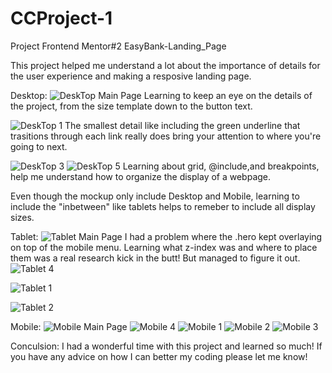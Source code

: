 # CCProject-1
Project Frontend Mentor#2
EasyBank-Landing_Page

This project helped me understand a lot about the importance of details for the user experience and making a resposive landing page.

Desktop:
![DeskTop Main Page](https://github.com/bunnyleesworld/CCProject-1/assets/115892897/36ab494b-8f40-4ef1-b2aa-e3ee90b0f8fd)
Learning to keep an eye on the details of the project, from the size template down to the button text.

![DeskTop 1](https://github.com/bunnyleesworld/CCProject-1/assets/115892897/402a837c-cddb-4703-b758-a7e6eeabb7fd)
The smallest detail like including the green underline that trasitions through each link really does bring your attention to where you're going to next.

![DeskTop 3](https://github.com/bunnyleesworld/CCProject-1/assets/115892897/c62a9f70-3b8b-4d26-9979-226bf2e969c6)
![DeskTop 5](https://github.com/bunnyleesworld/CCProject-1/assets/115892897/72f4e8f1-61e3-48ff-b412-5a5331b682fa)
Learning about grid, @include,and breakpoints, help me understand how to organize the display of a webpage.

Even though the mockup only include Desktop and Mobile, learning to include the "inbetween" like tablets helps to remeber to include all display sizes.

Tablet:
![Tablet Main Page](https://github.com/bunnyleesworld/CCProject-1/assets/115892897/697d6ec0-eb02-480b-9402-debbddac96d8)
I had a problem where the .hero kept overlaying on top of the mobile menu. 
Learning what z-index was and where to place them was a real research kick in the butt! But managed to figure it out. 
![Tablet 4](https://github.com/bunnyleesworld/CCProject-1/assets/115892897/4c5bff19-05c5-4ea1-b3d8-526b90707d5d)

![Tablet 1](https://github.com/bunnyleesworld/CCProject-1/assets/115892897/0f4d7f57-81d0-40a2-87a0-feeeb9003667)

![Tablet 2](https://github.com/bunnyleesworld/CCProject-1/assets/115892897/c2dfd4f5-6d8d-4d62-b658-277b646bbed6)

Mobile:
![Mobile Main Page](https://github.com/bunnyleesworld/CCProject-1/assets/115892897/57c95e40-4104-43ac-8015-f53f8b965269)
![Mobile 4](https://github.com/bunnyleesworld/CCProject-1/assets/115892897/d8c8a3b5-1656-487e-b5f7-668ecbce14b8)
![Mobile 1](https://github.com/bunnyleesworld/CCProject-1/assets/115892897/1e4b88cb-8769-4497-b5f4-9e382d1f9442)
![Mobile 2](https://github.com/bunnyleesworld/CCProject-1/assets/115892897/118a0f64-2428-419d-a242-87ad7e31456c)
![Mobile 3](https://github.com/bunnyleesworld/CCProject-1/assets/115892897/656d1368-293e-453a-8bc2-b14d414e0dce)


Conculsion: 
I had a wonderful time with this project and learned so much! If you have any advice on how I can better my coding please let me know!


